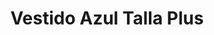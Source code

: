---
id: vestido-maxi-cobalt-blue-plus
title: Vestido Azul Talla Plus
regularPrice: 54.70
price: 43.76
image: 
    - vestido-maxi-cobalt-blue-plus-1.jpg
    - vestido-maxi-cobalt-blue-plus-2.jpg
description: Vestido maxi, cuello V, elástico en  cintura y bolsas a los lados.
material: Algodón
sizes: 
    - XL
    - 1XL
    - 2XL
creationDate: 2025/02/01
isSale: true
isStock: true
---